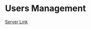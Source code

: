 # Users Management

[Server Link](#https://github.com/abdurrahmanrahat/heliverse-users-manage-server)


